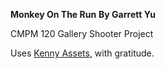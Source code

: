 **Monkey On The Run**
**By Garrett Yu**

CMPM 120 Gallery Shooter Project

Uses [Kenny Assets](https://kenney.nl/assets/), with gratitude.